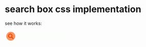 # search box css implementation

see how it works:

![Search Box Component](https://github.com/stsiwo/css_workplace/blob/master/assets/searchbox_demo.gif "Search Box Component")

